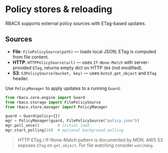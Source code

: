 
# Policy stores & reloading

RBACX supports external policy sources with ETag-based updates.

## Sources

- **File**: `FilePolicySource(path)` — loads local JSON; ETag is computed from file content.
- **HTTP**: `HTTPPolicySource(url)` — uses `If-None-Match` with server-provided `ETag`, returns empty dict on HTTP `304` (not modified).
- **S3**: `S3PolicySource(bucket, key)` — uses `boto3.get_object` and `ETag` header.

Use `PolicyManager` to apply updates to a running `Guard`:

```python
from rbacx.core.engine import Guard
from rbacx.storage import FilePolicySource
from rbacx.store.manager import PolicyManager

guard = Guard(policy={})
mgr = PolicyManager(guard, FilePolicySource("policy.json"))
mgr.poll_once()        # initial load
mgr.start_polling(10)  # optional background polling
```

> HTTP ETag / If-None-Match pattern is documented by MDN. AWS S3 exposes `ETag` on `get_object`. For file watching consider `watchdog`. 
